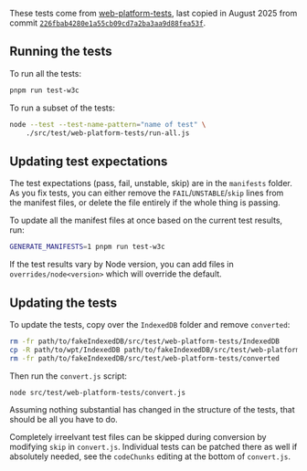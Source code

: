 These tests come from [web-platform-tests](https://github.com/w3c/web-platform-tests/tree/master/IndexedDB), last copied in August 2025 from commit [`226fbab4280e1a55cb09cd7a2ba3aa9d88fea53f`](https://github.com/web-platform-tests/wpt/commit/226fbab4280e1a55cb09cd7a2ba3aa9d88fea53f).

## Running the tests

To run all the tests:

```sh
pnpm run test-w3c
```

To run a subset of the tests:

```sh
node --test --test-name-pattern="name of test" \
    ./src/test/web-platform-tests/run-all.js
```

## Updating test expectations

The test expectations (pass, fail, unstable, skip) are in the `manifests` folder. As you fix tests, you can either remove the `FAIL`/`UNSTABLE`/`skip` lines from the manifest files, or delete the file entirely if the whole thing is passing.

To update all the manifest files at once based on the current test results, run:

```sh
GENERATE_MANIFESTS=1 pnpm run test-w3c
```

If the test results vary by Node version, you can add files in `overrides/node<version>` which will override the default.

## Updating the tests

To update the tests, copy over the `IndexedDB` folder and remove `converted`:

```sh
rm -fr path/to/fakeIndexedDB/src/test/web-platform-tests/IndexedDB
cp -R path/to/wpt/IndexedDB path/to/fakeIndexedDB/src/test/web-platform-tests/IndexedDB
rm -fr path/to/fakeIndexedDB/src/test/web-platform-tests/converted
```

Then run the `convert.js` script:

```sh
node src/test/web-platform-tests/convert.js
```

Assuming nothing substantial has changed in the structure of the tests, that should be all you have to do.

Completely irreelvant test files can be skipped during conversion by modifying `skip` in `convert.js`. Individual tests can be patched there as well if absolutely needed, see the `codeChunks` editing at the bottom of `convert.js`.